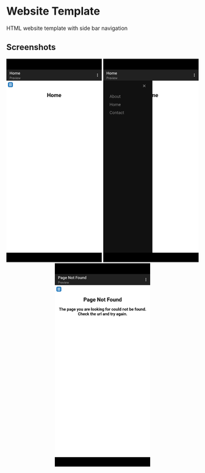 # Website Template
HTML website template with side bar navigation

## Screenshots

<div align="center">
<img src="/.github/assets/Screenshot_20230117-225152.png?" width="250px" alt="Screenshot_20230117-225152"> <img src="/.github/assets/Screenshot_20230117-225207.png?" width="250px" alt="Screenshot_20230117-225207"> <img src="/.github/assets/Screenshot_20230117-225226.png?" width="250px" alt="Screenshot_20230117-225226">
</div>

